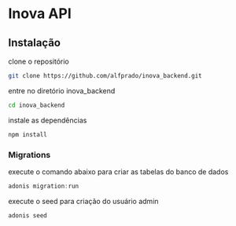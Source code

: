 # Inova API

## Instalação

clone o repositório

```bash
git clone https://github.com/alfprado/inova_backend.git
```
entre no diretório inova_backend
```bash
cd inova_backend
```
instale as dependências
```bash
npm install
```

### Migrations

execute o comando abaixo para criar as tabelas do banco de dados

```js
adonis migration:run
```
execute o seed para criação do usuário admin

```bash
adonis seed
```